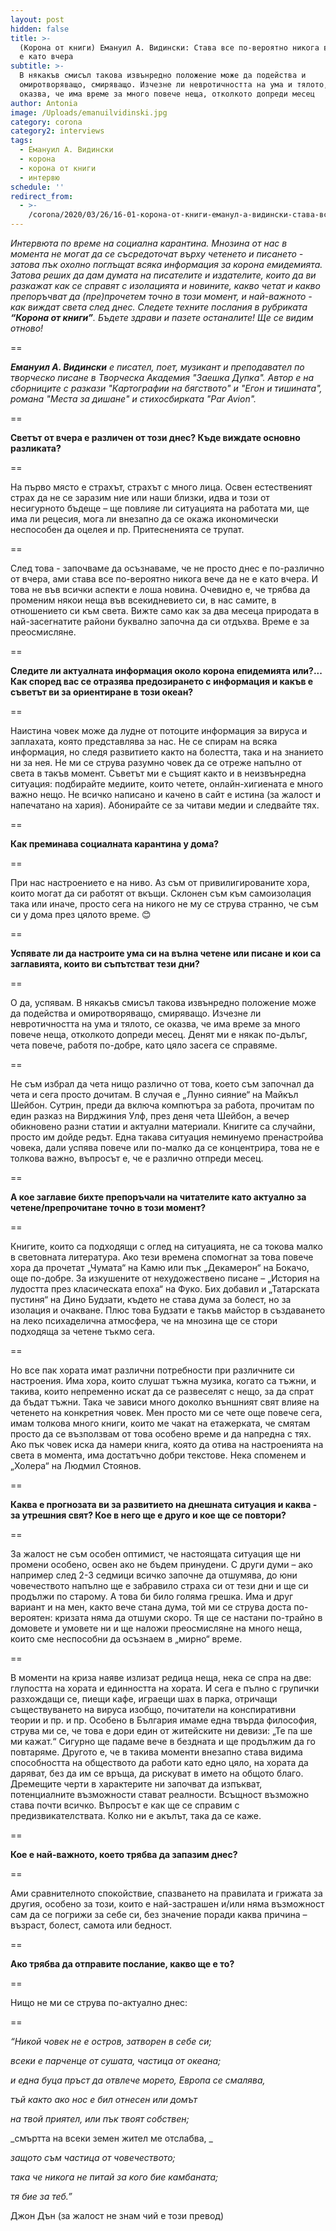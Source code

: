 ```yaml
---
layout: post
hidden: false
title: >-
  (Корона от книги) Емануил А. Видински: Става все по-вероятно никога вече да не
  е като вчера
subtitle: >-
  В някакъв смисъл такова извънредно положение може да подейства и
  омиротворяващо, смиряващо. Изчезне ли невротичността на ума и тялото, се
  оказва, че има време за много повече неща, отколкото допреди месец
author: Antonia
image: /Uploads/emanuilvidinski.jpg
category: corona
category2: interviews
tags:
  - Емануил А. Видински
  - корона
  - корона от книги
  - интервю
schedule: ''
redirect_from:
  - >-
    /corona/2020/03/26/16-01-корона-от-книги-еманул-а-видински-става-все-по-вероятно-никога-вече-да-не-е-като-вчера
---
```

_Интервюта по време на социална карантина. Мнозина от нас в момента не могат да се съсредоточат върху четенето и писането - затова пък охолно поглъщат всяка информация за корона емидемията. Затова реших да дам думата на писателите и издателите, които да ви разкажат как се справят с изолацията и новините, какво четат и какво препоръчват да (пре)прочетем точно в този момент, и най-важното - как виждат света след днес. Следете техните послания в рубриката **“Корона от книги”**. Бъдете здрави и пазете останалите! Ще се видим отново!_

\==

_**Емануил А. Видински** e писател, поет, музикант и преподавател по творческо писане в Творческа Академия "Заешка Дупка". Автор е на сборниците с разкази "Картографии на бягството" и "Егон и тишината", романа "Места за дишане" и стихосбирката "Par Avion"._

\==

**Светът от вчера е различен от този днес? Къде виждате основно разликата?**

\==

На първо място е страхът, страхът с много лица. Освен естественият страх да не се заразим ние или наши близки, идва и този от несигурното бъдеще – ще повлияе ли ситуацията на работата ми, ще има ли рецесия, мога ли внезапно да се окажа икономически неспособен да оцелея и пр. Притесненията се трупат. 

\==

След това -  започваме да осъзнаваме, че не просто днес е по-различно от вчера, ами става все по-вероятно никога вече да не е като вчера. И това не във всички аспекти е лоша новина. Очевидно е, че трябва да променим някои неща във всекидневието си, в нас самите, в отношението си към света. Вижте само как за два месеца природата в най-засегнатите райони буквално започна да си отдъхва. Време е за преосмисляне.

\==

**Следите ли актуалната информация около корона епидемията или?... Как според вас се отразява предозирането с информация и какъв е съветът ви за ориентиране в този океан?**

\==

Наистина човек може да лудне от потоците информация за вируса и заплахата, която представлява за нас. Не се спирам на всяка информация, но следя развитието както на болестта, така и на знанието ни за нея. Не ми се струва разумно човек да се отреже напълно от света в такъв момент. Съветът ми е същият както и в неизвънредна ситуация: подбирайте медиите, които четете, онлайн-хигиената е много важно нещо. Не всичко написано и качено в сайт е истина (за жалост и напечатано на хария). Абонирайте се за читави медии и следвайте тях.

\==

**Как преминава социалната карантина у дома?**

\==

При нас настроението е на ниво. Аз съм от привилигированите хора, които могат да си работят от вкъщи. Склонен съм към самоизолация така или иначе, просто сега на никого не му се струва странно, че съм си у дома през цялото време. 😊

\==

**Успявате ли да настроите ума си на вълна четене или писане и кои са заглавията, които ви съпътстват тези дни?**

\==

О да, успявам. В някакъв смисъл такова извънредно положение може да подейства и омиротворяващо, смиряващо. Изчезне ли невротичността на ума и тялото, се оказва, че има време за много повече неща, отколкото допреди месец. Денят ми е някак по-дълъг, чета повече, работя по-добре, като цяло засега се справяме.

\==

Не съм избрал да чета нищо различно от това, което съм започнал да чета и сега просто дочитам. В случая е „Лунно сияние“ на Майкъл Шейбон. Сутрин, преди да включа компютъра за работа, прочитам по един разказ на Вирджиния Улф, през деня чета Шейбон, а вечер обикновено разни статии и актуални материали. Книгите са случайни, просто им дойде редът. Една такава ситуация неминуемо пренастройва човека, дали успява повече или по-малко да се концентрира, това не е толкова важно, въпросът е, че е различно отпреди месец.

\==

**А кое заглавие бихте препоръчали на читателите като актуално за четене/препрочитане точно в този момент?**

\==

Книгите, които са подходящи с оглед на ситуацията, не са токова малко в световната литература. Ако тези времена спомогнат за това повече хора да прочетат „Чумата“ на Камю или пък „Декамерон“ на Бокачо, още по-добре. За изкушените от нехудожествено писане – „История на лудостта през класическата епоха“ на Фуко. Бих добавил и „Татарската пустиня“ на Дино Будзати, където не става дума за болест, но за изолация и очакване. Плюс това Будзати е такъв майстор в създаването на леко психаделична атмосфера, че на мнозина ще се стори подходяща за четене тъкмо сега. 

\==

Но все пак хората имат различни потребности при различните си настроения. Има хора, които слушат тъжна музика, когато са тъжни, и такива, които непременно искат да се развеселят с нещо, за да спрат да бъдат тъжни. Така че зависи много доколко външният свят влияе на четенето на конкретния човек. Мен просто ми се чете още повече сега, имам толкова много книги, които ме чакат на етажерката, че смятам просто да се възползвам от това особено време и да напредна с тях. Ако пък човек иска да намери книга, която да отива на настроенията на света в момента, има достатъчно добри текстове. Нека споменем и „Холера“ на Людмил Стоянов.

\==

**Каква е прогнозата ви за развитието на днешната ситуация и каква - за утрешния свят? Кое в него ще е друго и кое ще се повтори?**

\==

За жалост не съм особен оптимист, че настоящата ситуация ще ни промени особено, освен ако не бъдем принудени. С други думи – ако например след 2-3 седмици всичко започне да отшумява, до юни човечеството напълно ще е забравило страха си от тези дни и ще си продължи по старому. А това би било голяма грешка. Има и друг вариант и на мен, както вече стана дума, той ми се струва доста по-вероятен: кризата няма да отшуми скоро. Тя ще се настани по-трайно в домовете и умовете ни и ще наложи преосмисляне на много неща, които сме неспособни да осъзнаем в „мирно“ време.

\==

В моменти на криза наяве излизат редица неща, нека се спра на две: глупостта на хората и единността на хората. И сега е пълно с групички разхождащи се, пиещи кафе, играещи шах в парка, отричащи съществуването на вируса изобщо, почитатели на конспиративни теории и пр. и пр. Особено в България имаме една твърда философия, струва ми се, че това е дори един от житейските ни девизи: „Те па ше ми кажат.“ Сигурно ще падаме вече в бездната и ще продължим да го повтаряме. Другото е, че в такива моменти внезапно става видима способността на обществото да работи като едно цяло, на хората да даряват, без да им се връща, да рискуват в името на общото благо. Дремещите черти в характерите ни започват да изпъкват, потенциалните възможности стават реалности. Всъщност възможно става почти всичко. Въпросът е как ще се справим с предизвикателствата. Колко ни е акълът, така да се каже.

\==

**Кое е най-важното, което трябва да запазим днес?**

\==

Ами сравнителното спокойствие, спазването на правилата и грижата за другия, особено за този, които е най-застрашен и/или няма възможност сам да се погрижи за себе си, без значение поради каква причина – възраст, болест, самота или бедност.

\==

**Ако трябва да отправите послание, какво ще е то?**

\==

Нищо не ми се струва по-актуално днес:

\==

_“Никой човек не е остров, затворен в себе си;_

_всеки е парченце от сушата, частица от океана;_

_и една буца пръст да отвлече морето, Европа се смалява,_

_тъй както ако нос е бил отнесен или домът_

_на твой приятел, или пък твоят собствен;_

_смъртта на всеки земен жител ме отслабва, _

_защото съм частица от човечеството;_

_така че никога не питай за кого бие камбаната;_

_тя бие за теб.”_

Джон Дън (за жалост не знам чий е този превод)
